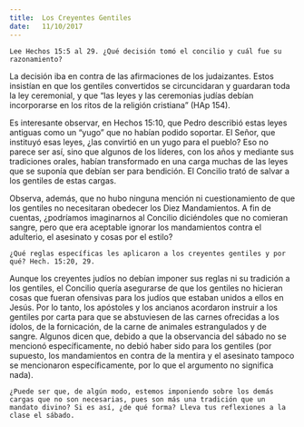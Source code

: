 ```yaml
---
title:  Los Creyentes Gentiles
date:   11/10/2017
---
```


`Lee Hechos 15:5 al 29. ¿Qué decisión tomó el concilio y cuál fue su razonamiento?`

La decisión iba en contra de las afirmaciones de los judaizantes. Estos insistían en que los gentiles convertidos se circuncidaran y guardaran toda la ley ceremonial, y que “las leyes y las ceremonias judías debían incorporarse en los ritos de la religión cristiana” (HAp 154).

Es interesante observar, en Hechos 15:10, que Pedro describió estas leyes antiguas como un “yugo” que no habían podido soportar. El Señor, que instituyó esas leyes, ¿las convirtió en un yugo para el pueblo? Eso no parece ser así, sino que algunos de los líderes, con los años y mediante sus tradiciones orales, habían transformado en una carga muchas de las leyes que se suponía que debían ser para bendición. El Concilio trató de salvar a los gentiles de estas cargas.

Observa, además, que no hubo ninguna mención ni cuestionamiento de que los gentiles no necesitaran obedecer los Diez Mandamientos. A fin de cuentas, ¿podríamos imaginarnos al Concilio diciéndoles que no comieran sangre, pero que era aceptable ignorar los mandamientos contra el adulterio, el asesinato y cosas por el estilo?

`¿Qué reglas específicas les aplicaron a los creyentes gentiles y por qué? Hech. 15:20, 29.`

Aunque los creyentes judíos no debían imponer sus reglas ni su tradición a los gentiles, el Concilio quería asegurarse de que los gentiles no hicieran cosas que fueran ofensivas para los judíos que estaban unidos a ellos en Jesús. Por lo tanto, los apóstoles y los ancianos acordaron instruir a los gentiles por carta para que se abstuviesen de las carnes ofrecidas a los ídolos, de la fornicación, de la carne de animales estrangulados y de sangre. Algunos dicen que, debido a que la observancia del sábado no se mencionó específicamente, no debió haber sido para los gentiles (por supuesto, los mandamientos en contra de la mentira y el asesinato tampoco se mencionaron específicamente, por lo que el argumento no significa nada).

`¿Puede ser que, de algún modo, estemos imponiendo sobre los demás cargas que no son necesarias, pues son más una tradición que un mandato divino? Si es así, ¿de qué forma? Lleva tus reflexiones a la clase el sábado.`